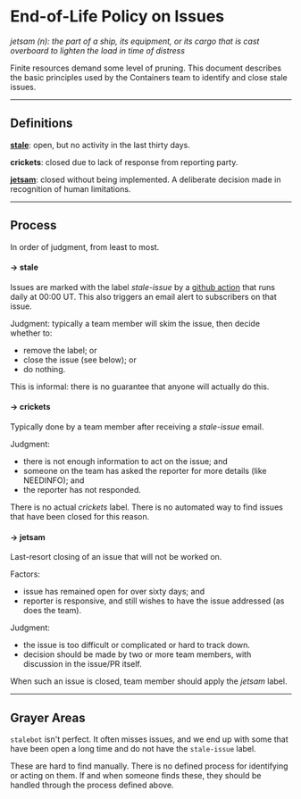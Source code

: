 # End-of-Life Policy on Issues

_jetsam (n): the part of a ship, its equipment, or its cargo that is cast overboard to lighten the load in time of distress_

Finite resources demand some level of pruning. This document describes
the basic principles used by the Containers team to identify and close
stale issues.

------

## Definitions

[**stale**](https://github.com/containers/podman/issues?q=is%3Aopen+is%3Aissue+sort%3Acreated-asc+label%3Astale-issue): open, but no activity in the last thirty days.

**crickets**: closed due to lack of response from reporting party.

[**jetsam**](https://github.com/containers/podman/issues?q=is%3Aissue+label%3Ajetsam+is%3Aclosed): closed without being implemented. A deliberate decision made in recognition of human limitations.

------

## Process

In order of judgment, from least to most.

#### &rarr; stale

Issues are marked with the label *stale-issue* by a [github action](https://github.com/containers/podman/blob/main/.github/workflows/stale.yml) that runs daily at 00:00 UT. This also triggers an email alert to subscribers on that issue.

Judgment: typically a team member will skim the issue, then decide whether to:

* remove the label; or
* close the issue (see below); or
* do nothing.

This is informal: there is no guarantee that anyone will actually do this.

#### &rarr; crickets

Typically done by a team member after receiving a *stale-issue* email.

Judgment:

* there is not enough information to act on the issue; and
* someone on the team has asked the reporter for more details (like NEEDINFO); and
* the reporter has not responded.

There is no actual *crickets* label. There is no automated way to
find issues that have been closed for this reason.

#### &rarr; jetsam

Last-resort closing of an issue that will not be worked on.

Factors:

* issue has remained open for over sixty days; and
* reporter is responsive, and still wishes to have the issue addressed (as does the team).

Judgment:

* the issue is too difficult or complicated or hard to track down.
* decision should be made by two or more team members, with discussion in the issue/PR itself.

When such an issue is closed, team member should apply the *jetsam* label.

------

## Grayer Areas

`stalebot` isn't perfect. It often misses issues, and we end up with
some that have been open a long time and do not have the `stale-issue` label.

These are hard to find manually. There is no defined process for identifying
or acting on them. If and when someone finds these, they should be handled
through the process defined above.
